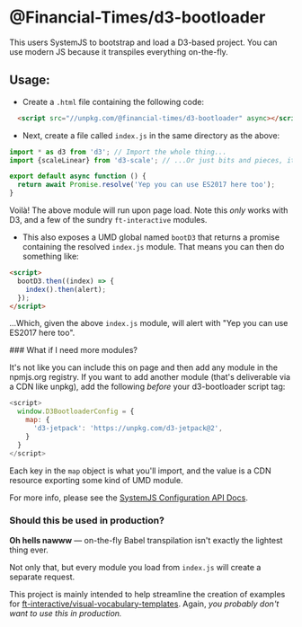 # @Financial-Times/d3-bootloader

This users SystemJS to bootstrap and load a D3-based project. You can use modern JS because it
transpiles everything on-the-fly.

## Usage:

- Create a `.html` file containing the following code:

```html
  <script src="//unpkg.com/@financial-times/d3-bootloader" async></script>
```

- Next, create a file called `index.js` in the same directory as the above:

```js
import * as d3 from 'd3'; // Import the whole thing...
import {scaleLinear} from 'd3-scale'; // ...Or just bits and pieces, it doesn't matter.

export default async function () {
  return await Promise.resolve('Yep you can use ES2017 here too');
}
```

Voilà! The above module will run upon page load. Note this *only* works with D3, and a few of the
sundry `ft-interactive` modules.

- This also exposes a UMD global named `bootD3` that returns a promise containing the resolved
`index.js` module. That means you can then do something like:

```html
<script>
  bootD3.then((index) => {
    index().then(alert);
  });
</script>
```

...Which, given the above `index.js` module, will alert with "Yep you can use ES2017 here too".

### What if I need more modules?

It's not like you can include this on page and then add any module in the npmjs.org registry. If you
want to add another module (that's deliverable via a CDN like unpkg), add the following *before*
your d3-bootloader script tag:

```js
<script>
  window.D3BootloaderConfig = {
    map: {
      'd3-jetpack': 'https://unpkg.com/d3-jetpack@2',
    }
  }
</script>
```

Each key in the `map` object is what you'll import, and the value is a CDN resource exporting some
kind of UMD module.

For more info, please see the [SystemJS Configuration API Docs][2].

### Should this be used in production?

**Oh hells nawww** — on-the-fly Babel transpilation isn't exactly the lightest thing ever.

Not only that, but every module you load from `index.js` will create a separate request.

This project is mainly intended to help streamline the creation of examples for [ft-interactive/visual-vocabulary-templates][1]. Again, *you probably don't want to use this in production.*

[1]: https://github.com/ft-interactive/visual-vocabulary-templates
[2]: https://github.com/systemjs/systemjs/blob/master/docs/config-api.md
